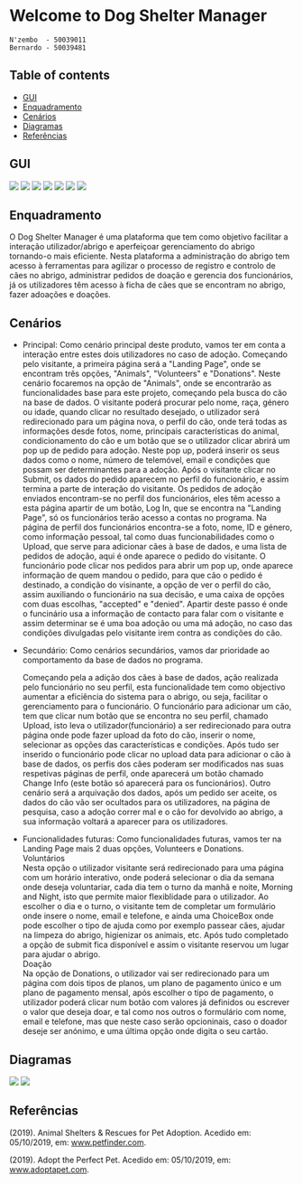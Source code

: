 # Welcome to Dog Shelter Manager

	N'zembo  - 50039011
	Bernardo - 50039481
	
## Table of contents
* [GUI](#GUI)
* [Enquadramento](#Enquadramento)
* [Cenários](#Cenários)
* [Diagramas](#Diagramas)
* [Referências](#Referências)	
	 


## GUI
![](GUI/LandingPage.png)
![](GUI/Employee.png)
![](GUI/AddDog.png)
![](GUI/AnimalsPage.png)
![](GUI/AnimalProfile.png)
![](GUI/AdoptionPopUp.png)
![](GUI/AdoptionConfirmation.PNG)


## Enquadramento
	
O Dog Shelter Manager é uma plataforma que tem como objetivo facilitar a interação utilizador/abrigo e aperfeiçoar  gerenciamento do abrigo tornando-o mais eficiente. Nesta plataforma a administração do abrigo tem acesso à ferramentas para agilizar o processo de registro e controlo de cães no abrigo, administrar pedidos de doação e gerencia dos funcionários, já os utilizadores têm acesso à ficha de cães que se encontram no abrigo, fazer adoações e doações.

## Cenários
* Principal:
	Como cenário principal deste produto, vamos ter em conta a interação entre estes dois utilizadores no caso de adoção. Começando pelo visitante, a primeira página será a "Landing Page", onde se encontram três opções, "Animals", "Volunteers" e "Donations". Neste cenário focaremos na opção de "Animals", onde se encontrarão as funcionalidades base para este projeto, começando pela busca do cão na base de dados. O visitante poderá procurar pelo nome, raça, género ou idade, quando clicar no resultado desejado, o utilizador será redirecionado para um página nova, o perfil do cão, onde terá todas as informações desde fotos, nome, princípais características do animal, condicionamento do cão e um botão que se o utilizador clicar abrirá um pop up de pedido para adoção. 
	Neste pop up, poderá inserir os seus dados como o nome, número de telemóvel, email e condições que possam ser determinantes para a adoção. Após o visitante clicar no Submit, os dados do pedido aparecem no perfil do funcionário, e assim termina a parte de interação do visitante. Os pedidos de adoção enviados encontram-se no perfil dos funcionários, eles têm acesso a esta página apartir de um botão, Log In, que se encontra na "Landing Page", só os funcionários terão acesso a contas no programa. Na página de perfil dos funcionários encontra-se a foto, nome, ID e género, como informação pessoal, tal como duas funcionabilidades como o Upload, que serve para adicionar cães à base de dados, e uma lista de pedidos de adoção, aqui é onde aparece o pedido do visitante. 
	O funcionário pode clicar nos pedidos para abrir um pop up, onde aparece informação de quem mandou o pedido, para que cão o pedido é destinado, a condição do visinante, a opção de ver o perfil do cão, assim auxiliando o funcionário na sua decisão, e uma caixa de opções com duas escolhas, "accepted" e "denied". Apartir deste passo é onde o funcinário usa a informação de contacto para falar com o visitante e assim determinar se é uma boa adoção ou uma má adoção, no caso das condições divulgadas pelo visitante irem contra as condições do cão.   
 
* Secundário:
	Como cenários secundários, vamos dar prioridade ao comportamento da base de dados no programa.

	Começando pela a adição dos cães à base de dados, ação realizada pelo funcionário no seu perfil, esta funcionalidade tem como objectivo aumentar a eficiência do sistema para o abrigo, ou seja, facilitar o gerenciamento para o funcionário.
O funcionário para adicionar um cão, tem que clicar num botão que se encontra no seu perfil, chamado Upload, isto leva o utilizador(funcionário) a ser redirecionado para outra página onde pode fazer upload da foto do cão, inserir o nome, selecionar as opções das características e condições. Após tudo ser inserido o funcionário pode clicar no upload data para adicionar o cão à base de dados, os perfis dos cães poderam ser modificados nas suas respetivas páginas de perfil, onde aparecerá um botão chamado Change Info (este botão só aparecerá para os funcionários).
	Outro cenário será a arquivação dos dados, após um pedido ser aceite, os dados do cão vão ser ocultados para os utilizadores, na página de pesquisa, caso a adoção correr mal e o cão for devolvido ao abrigo, a sua informação voltará a aparecer para os utilizadores.
	
	
	
	
* Funcionalidades futuras:
	Como funcionalidades futuras, vamos ter na Landing Page mais 2 duas opções, Volunteers e Donations.<br>
Voluntários<br>
	Nesta opção o utilizador visitante será redirecionado para uma página com um horário interativo, onde poderá selecionar o dia da semana onde deseja voluntariar, cada dia tem o turno da manhã e noite, Morning and Night, isto que permite maior flexiblidade para o utilizador. Ao escolher o dia e o turno, o visitante tem de completar um formulário onde insere o nome, email e telefone, e ainda uma ChoiceBox onde pode escolher o tipo de ajuda como por exemplo passear cães, ajudar na limpeza do abrigo, higienizar os animais, etc. Após tudo completado a opção de submit fica disponível e assim o visitante reservou um lugar para ajudar o abrigo.<br>
Doação<br>
	Na opção de Donations, o utilizador vai ser redirecionado para um página com dois tipos de planos, um plano de pagamento único e um plano de pagamento mensal, após escolher o tipo de pagamento, o utilizador poderá clicar num botão com valores já definidos ou escrever o valor que deseja doar, e tal como nos outros o formulário com nome, email e telefone, mas que neste caso serão opcioninais, caso o doador deseje ser anónimo, e uma última opção onde digita o seu cartão.
	
	
	
## Diagramas
![](GUI/DiagramaER.jpeg)
![](DiagramaClasses.PNG)



## Referências
(2019). Animal Shelters & Rescues for Pet Adoption. Acedido em: 05/10/2019, em: www.petfinder.com.

(2019). Adopt the Perfect Pet. Acedido em: 05/10/2019, em: www.adoptapet.com.





















